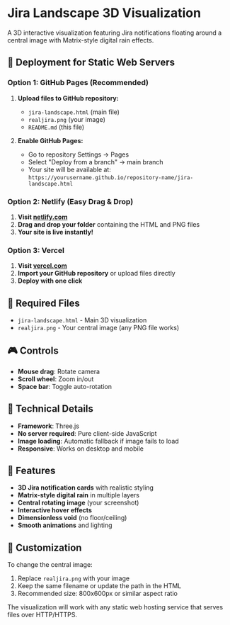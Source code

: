 # Jira Landscape 3D Visualization

A 3D interactive visualization featuring Jira notifications floating around a central image with Matrix-style digital rain effects.

## 🚀 Deployment for Static Web Servers

### Option 1: GitHub Pages (Recommended)
1. **Upload files to GitHub repository:**
   - `jira-landscape.html` (main file)
   - `realjira.png` (your image)
   - `README.md` (this file)

2. **Enable GitHub Pages:**
   - Go to repository Settings → Pages
   - Select "Deploy from a branch" → main branch
   - Your site will be available at: `https://yourusername.github.io/repository-name/jira-landscape.html`

### Option 2: Netlify (Easy Drag & Drop)
1. **Visit [netlify.com](https://netlify.com)**
2. **Drag and drop your folder** containing the HTML and PNG files
3. **Your site is live instantly!**

### Option 3: Vercel
1. **Visit [vercel.com](https://vercel.com)**
2. **Import your GitHub repository** or upload files directly
3. **Deploy with one click**

## 📁 Required Files
- `jira-landscape.html` - Main 3D visualization
- `realjira.png` - Your central image (any PNG file works)

## 🎮 Controls
- **Mouse drag**: Rotate camera
- **Scroll wheel**: Zoom in/out
- **Space bar**: Toggle auto-rotation

## 🔧 Technical Details
- **Framework**: Three.js
- **No server required**: Pure client-side JavaScript
- **Image loading**: Automatic fallback if image fails to load
- **Responsive**: Works on desktop and mobile

## 🎨 Features
- **3D Jira notification cards** with realistic styling
- **Matrix-style digital rain** in multiple layers
- **Central rotating image** (your screenshot)
- **Interactive hover effects**
- **Dimensionless void** (no floor/ceiling)
- **Smooth animations** and lighting

## 📝 Customization
To change the central image:
1. Replace `realjira.png` with your image
2. Keep the same filename or update the path in the HTML
3. Recommended size: 800x600px or similar aspect ratio

The visualization will work with any static web hosting service that serves files over HTTP/HTTPS.
